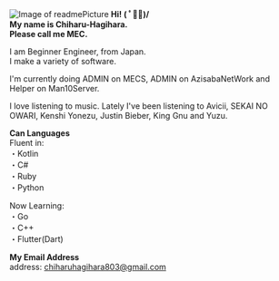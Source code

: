 ![Image of readmePicture](https://github.com/Chiharu-Hagihara/Chiharu-Hagihara/blob/master/readmePicture.png?raw=true)
__Hi! ( ﾟ◡ﾟ)/   
My name is Chiharu-Hagihara.  
Please call me MEC.__

I am Beginner Engineer, from Japan.    
I make a variety of software.  

I'm currently doing ADMIN on MECS, ADMIN on AzisabaNetWork and Helper on Man10Server.   

I love listening to music. Lately I've been listening to Avicii, SEKAI NO OWARI, Kenshi Yonezu, Justin Bieber, King Gnu and Yuzu.

__Can Languages__    
Fluent in:   
・Kotlin   
・C#      
・Ruby  
・Python     

Now Learning:    
・Go     
・C++      
・Flutter(Dart)     


__My Email Address__   
address: chiharuhagihara803@gmail.com